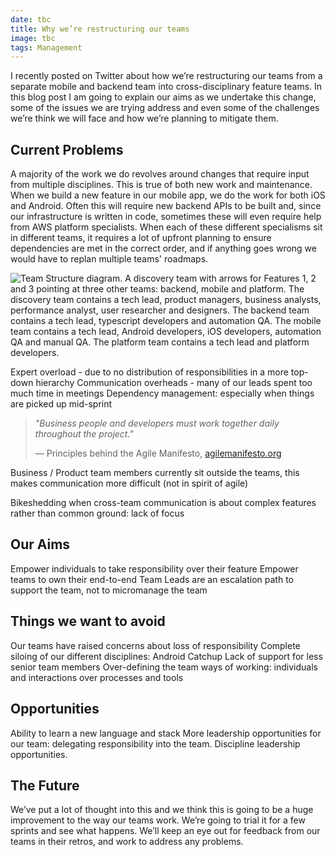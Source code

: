 ```yaml
---
date: tbc
title: Why we’re restructuring our teams
image: tbc
tags: Management
---
```


I recently posted on Twitter about how we’re restructuring our teams from a separate mobile and backend team into cross-disciplinary feature teams. In this blog post I am going to explain our aims as we undertake this change, some of the issues we are trying address and even some of the challenges we’re think we will face and how we’re planning to mitigate them. 

## Current Problems

A majority of the work we do revolves around changes that require input from multiple disciplines.
This is true of both new work and maintenance. 
When we build a new feature in our mobile app, we do the work for both iOS and Android.
Often this will require new backend APIs to be built and, since our infrastructure is written in code, sometimes these will even require help from AWS platform specialists.
When each of these different specialisms sit in different teams, it requires a lot of upfront planning to ensure dependencies are met in the correct order, and if anything goes wrong we would have to replan multiple teams' roadmaps.

![Team Structure diagram. A discovery team with arrows for Features 1, 2 and 3 pointing at three other teams: backend, mobile and platform. The discovery team contains a tech lead, product managers, business analysts, performance analyst, user researcher and designers. The backend team contains a tech lead, typescript developers and automation QA. The mobile team contains a tech lead, Android developers, iOS developers, automation QA and manual QA. The platform team contains a tech lead and platform developers.](/images/team-restructure-before.png)

Expert overload - due to no distribution of responsibilities in a more top-down hierarchy
Communication overheads - many of our leads spent too much time in meetings
Dependency management: especially when things are picked up mid-sprint

> _"Business people and developers must work together daily throughout the project."_
> 
> — Principles behind the Agile Manifesto, [agilemanifesto.org](http://agilemanifesto.org/principles.html)

Business / Product team members currently sit outside the teams, this makes communication more difficult (not in spirit of agile)

Bikeshedding when cross-team communication is about complex features rather than common ground: lack of focus

## Our Aims

Empower individuals to take responsibility over their feature
Empower teams to own their end-to-end
Team Leads are an escalation path to support the team, not to micromanage the team

## Things we want to avoid
Our teams have raised concerns about loss of responsibility
Complete siloing of our different disciplines: Android Catchup
Lack of support for less senior team members
Over-defining the team ways of working: individuals and interactions over processes and tools

## Opportunities
Ability to learn a new language and stack
More leadership opportunities for our team: delegating responsibility into the team. Discipline leadership opportunities.

## The Future
We’ve put a lot of thought into this and we think this is going to be a huge improvement to the way our teams work. We’re going to trial it for a few sprints and see what happens. We’ll keep an eye out for feedback from our teams in their retros, and work to address any problems.